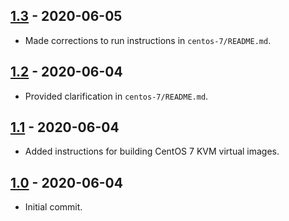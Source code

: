 ## [1.3] - 2020-06-05
- Made corrections to run instructions in `centos-7/README.md`.

## [1.2] - 2020-06-04
- Provided clarification in `centos-7/README.md`.

## [1.1] - 2020-06-04
- Added instructions for building CentOS 7 KVM virtual images.

## [1.0] - 2020-06-04
- Initial commit. 

[1.3]: https://github.com/aco950/ansible-examples/releases/tag/v1.3
[1.2]: https://github.com/aco950/ansible-examples/releases/tag/v1.2
[1.1]: https://github.com/aco950/ansible-examples/releases/tag/v1.1
[1.0]: https://github.com/aco950/ansible-examples/releases/tag/v1.0

